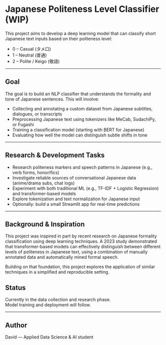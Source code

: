 # Japanese Politeness Level Classifier (WIP)

This project aims to develop a deep learning model that can classify short Japanese text inputs based on their politeness level:

- 0 – Casual (タメ口)
- 1 – Neutral (普通)
- 2 – Polite / Keigo (敬語)

---

## Goal

The goal is to build an NLP classifier that understands the formality and tone of Japanese sentences. This will involve:

- Collecting and annotating a custom dataset from Japanese subtitles, dialogues, or transcripts
- Preprocessing Japanese text using tokenizers like MeCab, SudachiPy, or Fugashi
- Training a classification model (starting with BERT for Japanese)
- Evaluating how well the model can distinguish subtle shifts in tone

---

## Research & Development Tasks

- Research politeness markers and speech patterns in Japanese (e.g., verb forms, honorifics)
- Investigate reliable sources of conversational Japanese data (anime/drama subs, chat logs)
- Experiment with both traditional ML (e.g., TF-IDF + Logistic Regression) and transformer-based models
- Explore tokenization and text normalization for Japanese input
- Optionally: build a small Streamlit app for real-time predictions

---

## Background & Inspiration

This project was inspired in part by recent research on Japanese formality classification using deep learning techniques. A 2023 study demonstrated that transformer-based models can effectively distinguish between different levels of politeness in Japanese text, using a combination of manually annotated data and automatically mined formal speech.

Building on that foundation, this project explores the application of similar techniques in a simplified and reproducible setting.


## Status

Currently in the data collection and research phase.  
Model training and deployment will follow.

---

## Author

David — Applied Data Science & AI student